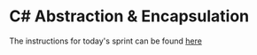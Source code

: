 # C# Abstraction & Encapsulation

The instructions for today's sprint can be found [here](https://l2c.northcoders.com/courses/cs-fundamentals/cs-abs-enc)
